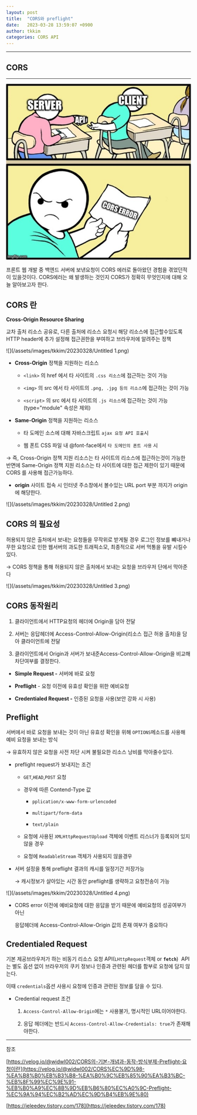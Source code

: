 ```yaml
---
layout: post
title:  "CORS와 preflight"
date:   2023-03-28 13:59:07 +0900
author: tkkim
categories: CORS API
---
```

<hr/>


## CORS
<hr/>

![](/assets/images/tkkim/20230328/Untitled.png)

프론트 웹 개발 중 백엔드 서버에 보낸요청이 CORS 에러로 돌아왔던 경험을 겪었던적이 있을것이다.
CORS에러는 왜 발생하는 것인지 CORS가 정확히 무엇인지에 대해 오늘 알아보고자 한다. 


## CORS 란
**Cross-Origin Resource Sharing**

교차 출처 리소스 공유로, 다른 출처에 리소스 요청시 해당 리소스에 접근할수있도록 HTTP header에 추가 설정해 접근권한을 부여하고 브라우저에 알려주는 정책

![](/assets/images/tkkim/20230328/Untitled 1.png)


- **Cross-Origin** 정책을 지원하는 리소스
    - `<link>` 의 href 에서 타 사이트의 `.css 리소스`에 접근하는 것이 가능
  
    - `<img>` 의 src 에서 타 사이트의 `.png, .jpg 등의 리소스`에 접근하는 것이 가능
  
    - `<script>` 의 src 에서 타 사이트의 `.js 리소스`에 접근하는 것이 가능
      (type="module" 속성은 제외)

- **Same-Origin** 정책을 지원하는 리소스
    - 타 도메인 소스에 대해 자바스크립트 `ajax 요청 API 호출`시
  
    - 웹 폰트 CSS 파일 내 @font-face에서 `타 도메인의 폰트 사용` 시

→ 즉, Cross-Origin 정책 지원 리소스는 타 사이트의 리소스에 접근하는것이 가능한 반면에 Same-Origin 정책 지원 리소스는 타 사이트에 대한 접근 제한이 있기 때문에 CORS 를 사용해 접근가능하다.

- **origin**
  사이트 접속 시 인터넷 주소창에서 볼수있는 URL
  port 부분 까지가 origin에 해당한다.

![](/assets/images/tkkim/20230328/Untitled 2.png)


## CORS 의 필요성

허용되지 않은 출처에서 보내는 요청들을 무작위로 받게될 경우 로그인 정보를 뺴내거나 무한 요청으로 인한 웹서버의 과도한 트래픽소모, 최종적으로 서버 먹통을 유발 시킬수있다.

→  CORS 정책을 통해 허용되지 않은 출처에서 보내는 요청을 브라우저 단에서 막아준다

![](/assets/images/tkkim/20230328/Untitled 3.png)

## CORS 동작원리

1. 클라이언트에서 HTTP요청의 헤더에 Origin을 담아 전달

2. 서버는 응답헤더에 Access-Control-Allow-Origin(리소스 접근 허용 출처)을 담아 클라이언트에 전달

3. 클라이언트에서 Origin과 서버가 보내준Access-Control-Allow-Origin을 비교해 차단여부를 결정한다.

- **Simple Request -** 서버에 바로 요청

- **Preflight** - 요청 이전에 유효성 확인을 위한 예비요청

- **Credentialed Request -** 인증된 요청을 사용(보안 강화 시 사용)

## **Preflight**

서버에서 바로 요청을 보내는 것이 아닌 유효성 확인을 위해 `OPTIONS`메소드를 사용해 예비 요청을 보내는 방식

→ 유효하지 않은 요청을 사전 차단 시켜 불필요한 리소스 낭비를 막아줄수있다.


- preflight request가 보내지는 조건
    - `GET`,`HEAD`,`POST` 요청

    - 경우에 따른 Contend-Type 값
        - `pplication/x-www-form-urlencoded`
      
        - `multipart/form-data`
      
        - `text/plain`
  
    - 요청에 사용된 `XMLHttpRequestUpload` 객체에 이벤트 리스너가 등록되어 있지 않을 경우
  
    - 요청에 `ReadableStream` 객체가 사용되지 않을경우

- 서버 설정을 통해 preflight 결과의 캐시를 일정기간 저장가능

  → 캐시정보가 살아있는 시간 동안 preflight를 생략하고 요청전송이 가능


![](/assets/images/tkkim/20230328/Untitled 4.png)

- CORS error 이전에 예비요청에 대한 응답을 받기 때문에 예비요청의 성공여부가 아닌

  응답헤더에 Access-Control-Allow-Origin 값의 존재 여부가 중요하다


## **Credentialed Request**

기본 제공브라우저가 하는 비동기 리소스 요청 API(`LHttpRequest`객체 or **`fetch`**)
 API는 별도 옵션 없이 브라우저의 쿠키 정보나 인증과 관련된 헤더를 함부로 요청에 담지 않는다.

이때 `credentials`옵션 사용시 요청에 인증과 관련된 정보를 담을 수 있다.

- Credential request 조건
    1. `Access-Control-Allow-Origin`에는 `*` 사용불가, 명시적인 URL이어야한다.
   
    2. 응답 헤더에는 반드시 `Access-Control-Allow-Credentials: true`가 존재해야한다.


---

참조

[https://velog.io/@wjdwl002/CORS의-기본-개념과-동작-방식부제-Preflight-요청이란](https://velog.io/@wjdwl002/CORS%EC%9D%98-%EA%B8%B0%EB%B3%B8-%EA%B0%9C%EB%85%90%EA%B3%BC-%EB%8F%99%EC%9E%91-%EB%B0%A9%EC%8B%9D%EB%B6%80%EC%A0%9C-Preflight-%EC%9A%94%EC%B2%AD%EC%9D%B4%EB%9E%80)

[https://jeleedev.tistory.com/178](https://jeleedev.tistory.com/178)